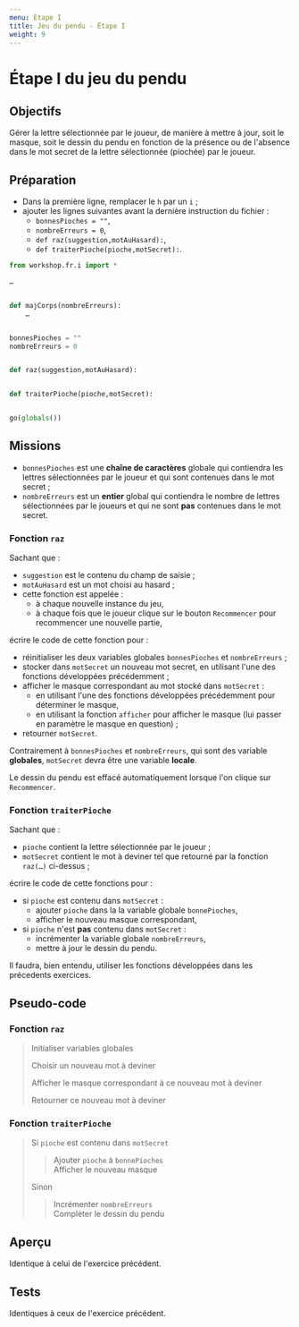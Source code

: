 ```yaml
---
menu: Étape I 
title: Jeu du pendu - Étape I
weight: 9
---
```


# Étape I du jeu du pendu

## Objectifs

Gérer la lettre sélectionnée par le joueur, de manière à mettre à jour, soit le masque, soit le dessin du pendu en fonction de la présence ou de l'absence dans le mot secret de la lettre sélectionnée (piochée) par le joueur.

## Préparation

- Dans la première ligne, remplacer le `h` par un `i` ;
- ajouter les lignes suivantes avant la dernière instruction du fichier :
  - `bonnesPioches = ""`,
  - `nombreErreurs = 0`,
  - `def raz(suggestion,motAuHasard):`,
  - `def traiterPioche(pioche,motSecret):`.

```python
from workshop.fr.i import *

…


def majCorps(nombreErreurs):    
    …


bonnesPioches = ""
nombreErreurs = 0


def raz(suggestion,motAuHasard):


def traiterPioche(pioche,motSecret):


go(globals())
```

## Missions

- `bonnesPioches` est une **chaîne de caractères** globale qui contiendra les lettres sélectionnées par le joueur et qui sont contenues dans le mot secret ;
- `nombreErreurs` est un **entier** global qui contiendra le nombre de lettres sélectionnées par le joueurs et qui ne sont **pas** contenues dans le mot secret.

### Fonction `raz`

Sachant que :

- `suggestion` est le contenu du champ de saisie ;
- `motAuHasard` est un mot choisi au hasard ;
- cette fonction est appelée :
  - à chaque nouvelle instance du jeu,
  - à chaque fois que le joueur clique sur le bouton `Recommencer` pour recommencer une nouvelle partie,

écrire le code de cette fonction pour :

- réinitialiser les deux variables globales `bonnesPioches` et `nombreErreurs` ;
- stocker dans `motSecret` un nouveau mot secret, en utilisant l'une des fonctions développées précédemment ;
- afficher le masque correspondant au mot stocké dans `motSecret` :
  - en utilisant l'une des fonctions développées précédemment pour déterminer le masque,
  - en utilisant la fonction `afficher` pour afficher le masque (lui passer en paramètre le masque en question) ;
- retourner `motSecret`.

Contrairement à `bonnesPioches` et `nombreErreurs`, qui sont des variable **globales**, `motSecret` devra être une variable **locale**.

Le dessin du pendu est effacé automatiquement lorsque l'on clique sur `Recommencer`.

### Fonction `traiterPioche`

Sachant que :

- `pioche` contient la lettre sélectionnée par le joueur ;
- `motSecret` contient le mot à deviner tel que retourné par la fonction `raz(…)` ci-dessus ;

écrire le code de cette fonctions pour :

- si `pioche` est contenu dans `motSecret` :
  - ajouter `pioche` dans la la variable globale `bonnePioches`,
  - afficher le nouveau masque correspondant,
- si `pioche` n'est **pas** contenu dans `motSecret` :
  - incrémenter la variable globale `nombreErreurs`,
  - mettre à jour le dessin du pendu.

Il faudra, bien entendu, utiliser les fonctions développées dans les précedents exercices.

## Pseudo-code

### Fonction `raz`

> Initialiser variables globales
> 
> Choisir un nouveau mot à deviner
> 
> Afficher le masque correspondant à ce nouveau mot à deviner
> 
> Retourner ce nouveau mot à deviner

### Fonction `traiterPioche`

> Si `pioche` est contenu dans `motSecret`  
> > Ajouter `pioche` à `bonnePioches`  
> > Afficher le nouveau masque 
>  
> Sinon  
> > Incrémenter `nombreErreurs`  
> > Complèter le dessin du pendu

## Aperçu

Identique à celui de l'exercice précédent.

## Tests

Identiques à ceux de l'exercice précédent.